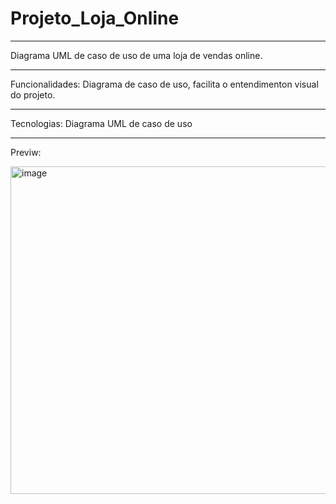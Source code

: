 # Projeto_Loja_Online
____________
Diagrama UML de caso de uso de uma loja de vendas online.
____________
Funcionalidades: Diagrama de caso de uso, facilita o entendimenton visual do projeto.
____________
Tecnologias: Diagrama UML de caso de uso
____________
Previw:


<img width="607" height="524" alt="image" src="https://github.com/user-attachments/assets/f9f9fe5d-0fe6-4776-abf4-6c3e82e56d8e" />
